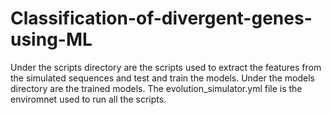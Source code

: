 # Classification-of-divergent-genes-using-ML
Under the scripts directory are the scripts used to extract the features from the simulated sequences and test and train the models.
Under the models directory are the trained models.
The evolution_simulator.yml file is the enviromnet used to run all the scripts.

